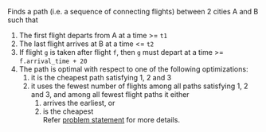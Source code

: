 Finds a path (i.e. a sequence of connecting flights) between 2 cities A and B such that
  1. The first flight departs from A at a time >= `t1`
  2. The last flight arrives at B at a time <= `t2`
  3. If flight `g` is taken after flight `f`, then `g` must depart at a time >= `f.arrival_time + 20`
  4. The path is optimal with respect to one of the following optimizations:
     1. it is the cheapest path satisfying 1, 2 and 3
     2. it uses the fewest number of flights among all paths satisfying 1, 2 and 3, and among all fewest flight paths it either
        1. arrives the earliest, or
        2. is the cheapest  
Refer [problem statement](https://github.com/ayaandroid/COL106-assignments/blob/main/A5/COL106_A5.pdf) for more details.
